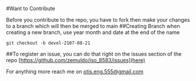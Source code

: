 #Want to Contribute

Before you contribute to the repo, you have to fork then make your changes to a branch which will then be merged to main
##Creating Branch
when creating a new branch, use year month and date at the end of the name
```
git checkout -b devel-2107-08-21

```

##To register an issue, you can do that right on the issues section of the repo [https://github.com/zemuldo/iso_8583/issues](here)

For anything more reach me on otis.eng.555@gmail.com
